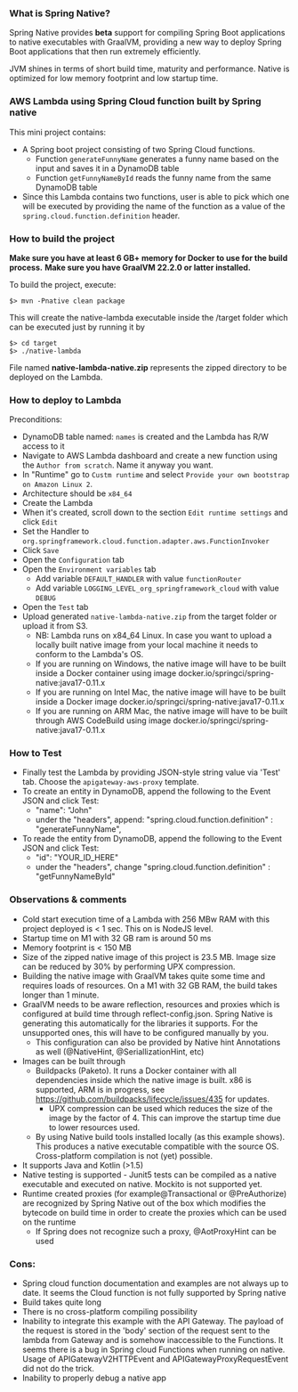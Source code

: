 ### What is Spring Native?

Spring Native provides **beta** support for compiling Spring Boot
applications to native executables with GraalVM, providing a
new way to deploy Spring Boot applications that then run
extremely efficiently.

JVM shines in terms of short build time, maturity and performance.
Native is optimized for low memory footprint and low startup time.

### AWS Lambda using Spring Cloud function built by Spring native 
This mini project contains:
- A Spring boot project consisting of two Spring Cloud functions.
  - Function `generateFunnyName` generates a funny name based on the input and saves it in a DynamoDB table
  - Function `getFunnyNameById` reads the funny name from the same DynamoDB table
- Since this Lambda contains two functions, user is able to pick which one will be executed by providing the name of the function as a value of the `spring.cloud.function.definition` header.


### How to build the  project
**Make sure you have at least 6 GB+ memory for Docker to use for the build process.**
**Make sure you have GraalVM 22.2.0 or latter installed.**

To build the project, execute:

```
$> mvn -Pnative clean package
```

This will create the native-lambda executable inside the /target folder which can be executed just by running it by 
```
$> cd target
$> ./native-lambda
```

File named **native-lambda-native.zip** represents the zipped directory to be deployed on the Lambda.



### How to deploy to Lambda

Preconditions:
- DynamoDB table named: `names` is created and the Lambda has R/W access to it
- Navigate to AWS Lambda dashboard and create a new function using the `Author from scratch`. Name it anyway you want.
- In "Runtime" go to `Custm runtime` and select `Provide your own bootstrap on Amazon Linux 2`.
- Architecture should be `x84_64`
- Create the Lambda
- When it's created, scroll down to the section `Edit runtime settings` and click `Edit`
- Set the Handler to `org.springframework.cloud.function.adapter.aws.FunctionInvoker`
- Click `Save`
- Open the `Configuration` tab
- Open the `Environment variables` tab
  - Add variable `DEFAULT_HANDLER` with value `functionRouter`
  - Add variable `LOGGING_LEVEL_org_springframework_cloud` with value `DEBUG`
- Open the `Test` tab
- Upload generated `native-lambda-native.zip` from the target folder or upload it from S3.
  - NB: Lambda runs on x84_64 Linux. In case you want to upload a locally built native image from your local machine it needs to conform to the Lambda's OS.
  - If you are running on Windows, the native image will have to be built inside a Docker container using image docker.io/springci/spring-native:java17-0.11.x
  - If you are running on Intel Mac, the native image will have to be built inside a Docker image docker.io/springci/spring-native:java17-0.11.x
  - If you are running on ARM Mac, the native image will have to be built through AWS CodeBuild using image docker.io/springci/spring-native:java17-0.11.x

### How to Test

- Finally test the Lambda by providing JSON-style string value via 'Test' tab. Choose the `apigateway-aws-proxy` template.
- To create an entity in DynamoDB, append the following to the Event JSON and click Test:
  - "name": "John"
  - under the "headers", append: "spring.cloud.function.definition" : "generateFunnyName",
- To reade the entity from DynamoDB, append the following to the Event JSON and click Test:
  - "id": "YOUR_ID_HERE"
  - under the "headers", change "spring.cloud.function.definition" : "getFunnyNameById"


### Observations & comments
- Cold start execution time of a Lambda with 256 MBw RAM with this project deployed is < 1 sec. This on is NodeJS level.
- Startup time on M1 with 32 GB ram is around 50 ms
- Memory footprint is < 150 MB
- Size of the zipped native image of this project is 23.5 MB. Image size can be reduced by 30% by performing UPX compression.
- Building the native image with GraalVM takes quite some time and requires loads of resources. On a M1 with 32 GB RAM, the build takes longer than 1 minute.
- GraalVM needs to be aware reflection, resources and proxies which is configured at build time through reflect-config.json. Spring Native is generating this automatically for the libraries it supports. For the unsupported ones, this will have to be configured manually by you.
  - This configuration can also be provided by Native hint Annotations as well (@NativeHint, @SeriallizationHint, etc)
- Images can be built through
  - Buildpacks (Paketo). It runs a Docker container with all dependencies inside which the native image is built. x86 is supported, ARM is in progress, see https://github.com/buildpacks/lifecycle/issues/435 for updates.
    - UPX compression can be used which reduces the size of the image by the factor of 4. This can improve the startup time due to lower resources used.
  - By using Native build tools installed locally (as this example shows). This produces a native executable compatible with the source OS. Cross-platform compilation is not (yet) possible.
- It supports Java and Kotlin (>1.5)
- Native testing is supported - Junit5 tests can be compiled as a native executable and executed on native. Mockito is not supported yet.
- Runtime created proxies (for example@Transactional or @PreAuthorize) are recognized by Spring Native out of the box which modifies the bytecode on build time in order to create the proxies which can be used on the runtime
  - If Spring does not recognize such a proxy, @AotProxyHint can be used


### Cons:
- Spring cloud function documentation and examples are not always up to date. It seems the Cloud function is not fully supported by Spring native
- Build takes quite long
- There is no cross-platform compiling possibility
- Inability to integrate this example with the API Gateway. The payload of the request is stored in the 'body' section of the request sent to the lambda from Gateway and is somehow inaccessible to the Functions. It seems there is a bug in Spring cloud Functions when running on native. Usage of APIGatewayV2HTTPEvent and APIGatewayProxyRequestEvent did not do the trick.
- Inability to properly debug a native app